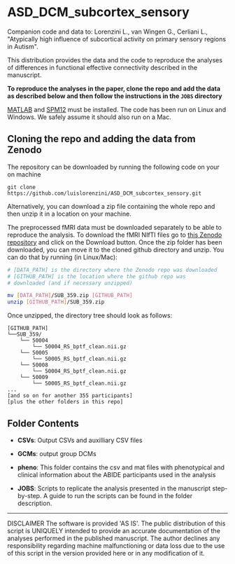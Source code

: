 # ASD_DCM_subcortex_sensory

Companion code and data to: Lorenzini L., van Wingen G., Cerliani L., "Atypically high influence of subcortical activity on primary sensory regions in Autism".

This distribution provides the data and the code to reproduce the analyses of differences in functional effective connectivity described in the manuscript.

**To reproduce the analyses in the paper, clone the repo and add the data as described below and then follow the instructions in the `JOBS` directory**

[MATLAB](https://mathworks.com) and [SPM12](https://www.fil.ion.ucl.ac.uk/spm/software/spm12/) must be installed. The code has been run on Linux and Windows. We safely assume it should also run on a Mac.


## Cloning the repo and adding the data from Zenodo

The repository can be downloaded by running the following code on your on machine

```
git clone https://github.com/luislorenzini/ASD_DCM_subcortex_sensory.git
```
Alternatively, you can download a zip file containing the whole repo and then unzip it in a location on your machine.

The preprocessed fMRI data must be downloaded separately to be able to reproduce the analysis.
To download the fMRI NIfTI files go to [this Zenodo repository](https://zenodo.org/record/5463495#.YTdw2J0zZPY) and click on the Download button.
Once the zip folder has been downloaded, you can move it to the cloned github directory and unzip. You can do that by running (in Linux/Mac):

```bash
# [DATA_PATH] is the directory where the Zenodo repo was downloaded
# [GITHUB_PATH] is the location where the github repo was
# downloaded (and if necessary unzipped)

mv [DATA_PATH]/SUB_359.zip [GITHUB_PATH]
unzip [GITHUB_PATH]/SUB_359.zip

```

Once unzipped, the directory tree should look as follows:

```
[GITHUB_PATH]
└──SUB_359/
    └── 50004
    	└── 50004_RS_bptf_clean.nii.gz
    └── 50005
    	└── 50005_RS_bptf_clean.nii.gz
    └── 50008
    	└── 50004_RS_bptf_clean.nii.gz
    └── 50009
    	└── 50005_RS_bptf_clean.nii.gz
...
[and so on for another 355 participants]
[plus the other folders in this repo]
```


## Folder Contents

- **CSVs**: Output CSVs and auxilliary CSV files

- **GCMs**: output group DCMs

- **pheno**: This folder contains the csv and mat files with phenotypical and clinical information about the ABIDE participants used in the analysis

- **JOBS**: Scripts to replicate the analysis presented in the manuscript step-by-step. A guide to run the scripts can be found in the folder description.

___

DISCLAIMER The software is provided 'AS IS'. The public distribution of this script is UNIQUELY intended to provide an accurate documentation of the analyses performed in the published manuscript. The author declines any responsibility regarding machine malfunctioning or data loss due to the use of this script in the version provided here or in any modification of it.
